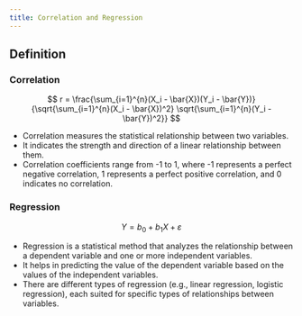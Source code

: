 ```yaml
---
title: Correlation and Regression
---
```


## Definition

### Correlation


$$
r = \frac{\sum_{i=1}^{n}(X_i - \bar{X})(Y_i - \bar{Y})}{\sqrt{\sum_{i=1}^{n}(X_i - \bar{X})^2} \sqrt{\sum_{i=1}^{n}(Y_i - \bar{Y})^2}}
$$





- Correlation measures the statistical relationship between two variables.
- It indicates the strength and direction of a linear relationship between them.
- Correlation coefficients range from -1 to 1, where -1 represents a perfect negative correlation, 1 represents a perfect positive correlation, and 0 indicates no correlation.


### Regression




$$
Y = b_0 + b_1X + \varepsilon
$$


- Regression is a statistical method that analyzes the relationship between a dependent variable and one or more independent variables.
- It helps in predicting the value of the dependent variable based on the values of the independent variables.
- There are different types of regression (e.g., linear regression, logistic regression), each suited for specific types of relationships between variables.

